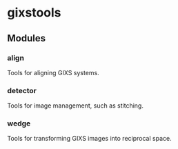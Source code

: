 # gixstools

## Modules

### align

Tools for aligning GIXS systems.

### detector

Tools for image management, such as stitching.

### wedge

Tools for transforming GIXS images into reciprocal space.
